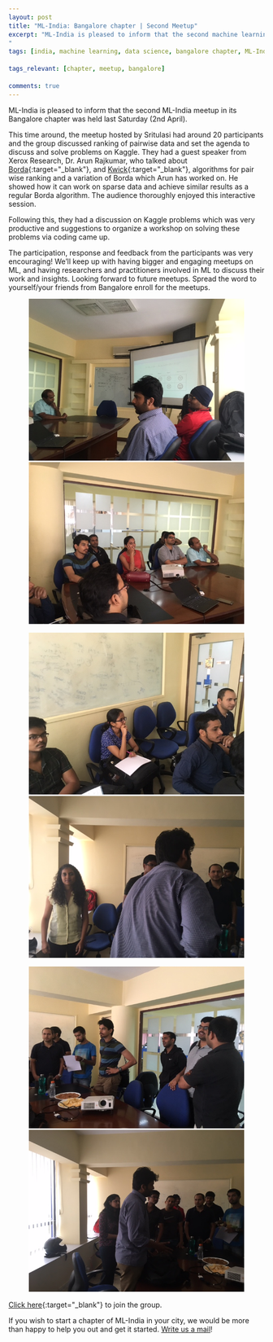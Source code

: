 ```yaml
---
layout: post
title: "ML-India: Bangalore chapter | Second Meetup"
excerpt: "ML-India is pleased to inform that the second machine learning meetup in its Bangalore chapter was held last Saturday (2nd April). The meetup involved discussion on Borde and Kwik algorithms as well as Kaggle problems.
"
tags: [india, machine learning, data science, bangalore chapter, ML-India, meetup]

tags_relevant: [chapter, meetup, bangalore]

comments: true
---
```


ML-India is pleased to inform that the second
ML-India meetup in its Bangalore chapter was held last Saturday (2nd April).

This time around, the meetup hosted by Sritulasi had around 20 participants and the group discussed ranking of pairwise data and set the agenda to discuss and solve problems on Kaggle. 
They had a guest speaker from Xerox Research, Dr. Arun Rajkumar, who talked about [Borda](https://www.math.ku.edu/~jmartin/courses/math105-F11/Lectures/chapter1-part2.pdf){:target="_blank"},
and [Kwick](https://www.cis.upenn.edu/~mkearns/papers/kwik.pdf){:target="_blank"}, algorithms for pair wise ranking and a variation of Borda which Arun has worked on. 
He showed how it can work on sparse data and achieve similar results as a regular Borda algorithm. The audience thoroughly enjoyed this interactive session.

Following this, they had a discussion on Kaggle problems which was very productive and suggestions to organize a workshop on solving these problems via coding came up. 

The participation, response and feedback from the participants was very encouraging! We’ll keep up with having bigger and engaging meetups on ML, and having researchers and practitioners
involved in ML to discuss their work and insights. Looking forward to future meetups.
Spread the word to yourself/your friends from Bangalore enroll for the meetups.

<figure class="half">
    <a href="/images/IMG_5893.JPG"><img src="/images/IMG_5893.JPG"></a>
    <a href="/images/IMG_5894.JPG"><img src="/images/IMG_5894.JPG"></a>
    <figcaption></figcaption>
</figure>

<figure class="half">
    <a href="/images/IMG_5895.JPG"><img src="/images/IMG_5895.JPG"></a>
    <a href="/images/IMG_5899.JPG"><img src="/images/IMG_5899.JPG"></a>
    <figcaption></figcaption>
</figure>

<figure class="half">
    <a href="/images/IMG_5902.JPG"><img src="/images/IMG_5902.JPG"></a>
    <a href="/images/IMG_5903.JPG"><img src="/images/IMG_5903.JPG"></a>
    <figcaption></figcaption>
</figure>

[Click here](http://www.meetup.com/Machine-Learning-India-Bangalore/){:target="_blank"} to join the group.

If you wish to start a chapter of ML-India in your city, we would be more than happy to help you out and get it started. <a href="mailto:varun@aspiringminds.com" target="_top">Write us a mail</a>!
